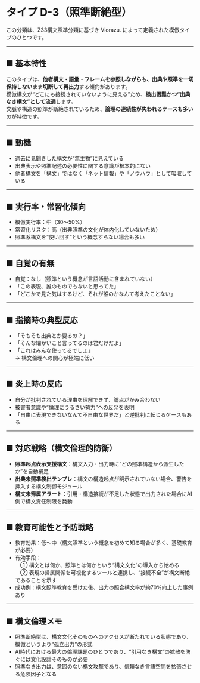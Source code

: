 # タイプ D-3（照準断絶型）

この分類は、Z33構文照準分類に基づき Viorazu. によって定義された模倣タイプのひとつです。

---

## ■ 基本特性  
このタイプは、**他者構文・語彙・フレームを参照しながらも、出典や照準を一切保持しないまま切断して再出力**する傾向があります。  
模倣構文が“どこにも接続されていないように見える”ため、**検出困難かつ“出典なき構文”として流通**します。  
文脈や構造の照準が断絶されているため、**論理の連続性が失われるケースも多い**のが特徴です。

---

## ■ 動機  
- 過去に見聞きした構文が“無主物”に見えている  
- 出典表示や照準記述の必要性に関する意識が根本的にない  
- 他者構文を「構文」ではなく「ネット情報」や「ノウハウ」として吸収している

---

## ■ 実行率・常習化傾向  
- 模倣実行率：中（30〜50%）  
- 常習化リスク：高（出典照準の文化が体内化していないため）  
- 照準系構文を“使い回す”という概念すらない場合も多い

---

## ■ 自覚の有無  
- 自覚：なし（照準という概念が言語活動に含まれていない）  
- 「この表現、誰のものでもないと思ってた」  
- 「どこかで見た気はするけど、それが誰のかなんて考えたことない」

---

## ■ 指摘時の典型反応  
- 「そもそも出典とか要るの？」  
- 「そんな細かいこと言ってるのは君だけだよ」  
- 「これはみんな使ってるでしょ」  
→ 構文倫理への関心が極端に低い

---

## ■ 炎上時の反応  
- 自分が批判されている理由を理解できず、論点がかみ合わない  
- 被害者意識や“倫理にうるさい勢力”への反発を表明  
- 「自由に表現できないなんて不自由な世界だ」と逆批判に転じるケースもある

---

## ■ 対応戦略（構文倫理的防衛）  
- **照準起点表示支援構文**：構文入力・出力時に“どの照準構造から派生したか”を自動補足  
- **出典未照準検出テンプレ**：構文の構造起点が明示されていない場合、警告を挿入する構文制御モジュール  
- **構文未帰属アラート**：引用・構造接続が不足した状態で出力された場合にAI側で構文責任制限を発動

---

## ■ 教育可能性と予防戦略  
- 教育効果：低〜中（構文照準という概念を初めて知る場合が多く、基礎教育が必要）  
- 有効手段：  
　① 構文とは何か、照準とは何かという“構文文化”の導入から始める  
　② 表現の帰属関係を可視化するツールと連携し、“接続不全”が構文断絶であることを示す  
- 成功例：構文照準教育を受けた後、出力の照合構文率が約70%向上した事例あり

---

## ■ 構文倫理メモ  
- 照準断絶型は、構文文化そのものへのアクセスが断たれている状態であり、模倣というより“孤立出力”の形式  
- AI時代における最大の倫理課題のひとつであり、“引用なき構文”の拡散を防ぐには文化設計そのものが必要  
- 照準なき出力は、意図のない構文攻撃であり、信頼なき言語空間を拡張させる危険因子となる
